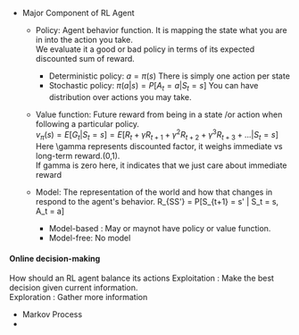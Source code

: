 * Major Component of RL Agent
  * Policy: Agent behavior function. It is mapping the state what you are in into the action you take.  
            We evaluate it a good or bad policy in terms of its expected discounted sum of reward.
    * Deterministic policy: $a = \pi(s)$
      There is simply one action per state
    * Stochastic policy: $\pi(a|s) = P[A_t = a | S_t =s]$
      You can have distribution over actions you may take.  
      
  * Value function: Future reward from being in a state /or action when following a particular policy.  
    $v_\pi (s) = E[G_t | S_t = s] = E[R_t + \gamma R_{t+1} + \gamma^2 R_{t+2} + \gamma^3 R_{t+3} + ...| S_t = s]$ 
    Here \gamma represents discounted factor, it weighs immediate vs long-term reward.(0,1).  
    If gamma is zero here, it indicates that we just care about immediate reward
    
  * Model: The representation of the world and how that changes in respond to the agent's behavior.
    R_{SS'} = P[S_{t+1} = s' | S_t = s, A_t = a]
    * Model-based : May or maynot have policy or value function. 
    * Model-free: No model
#### Online decision-making
How should an RL agent balance its actions
Exploitation : Make the best decision given current information.  
Exploration : Gather more information 


* Markov Process
* 





